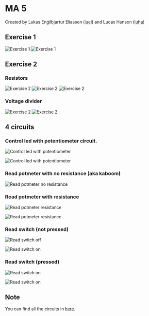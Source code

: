 # MA 5

Created by Lukas Engilbjartur Eliassen ([luel](mailto:luel@itu.dk)) and Lucas Hanson ([luha](mailto:luha@itu.dk))

## Exercise 1

![Exercise 1](./assets/exercise_1.png)
![Exercise 1](./assets/pic_exercise_1.jpg)

## Exercise 2

### Resistors
![Exercise 2](./assets/exercise_2_resistors.png)
![Exercise 2](./assets/pic_exercise_2_resistors_parallel.jpg)
![Exercise 2](./assets/pic_exercise_2_resistors_serial.jpg)

### Voltage divider 
![Exercise 2](./assets/exercise_2_voltage_divider.png)
![Exercise 2](./assets/pic_exercise_2_voltage_divider.jpg)

## 4 circuits

### Control led with potentiometer circuit.

![Control led with potentiometer](./assets/control_led_with_potentiometer.png)

![Control led with potentiometer](./assets/pic_control_led_with_potmeter.jpg)
### Read potmeter with no resistance (aka kaboom)

![Read potmeter no resistance](./assets/read_potmeter_no_resistance.png)

### Read potmeter with resistance

![Read potmeter resistance](./assets/read_potmeter_resistance.png)

![Read potmeter resistance](./assets/pic_read_potmeter.jpg)

### Read switch (not pressed)

![Read switch off](./assets/read_switch_off.png)

![Read switch on](./assets/pic_read_switch_off.jpg)

### Read switch (pressed)

![Read switch on](./assets/read_switch_on.png)

![Read switch on](./assets/pic_read_switch_on.jpg)

## Note

You can find all the circuits in [here](https://github.com/lucasfth/HTMAA/blob/main/MA5/fritzing/MA5.fzz).
